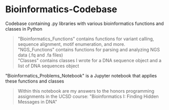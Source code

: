 # Bioinformatics-Codebase
Codebase containing .py libraries with various bioinformatics functions and classes in Python  

> "Bioinformatics_Functions" contains functions for variant calling, sequence alignment, motif enumeration, and more.  
> "NGS_Functions" contains functions for parsing and analyzing NGS data (.fq and .fa files)  
> "Classes" contains classes I wrote for a DNA sequence object and a list of DNA sequences object  

"Bioinformatics_Problems_Notebook" is a Jupyter notebook that applies these functions and classes  
  
> Within this notebook are my answers to the honors programming assignments in the UCSD course: "Bioinformatics I: Finding Hidden Messages in DNA"
